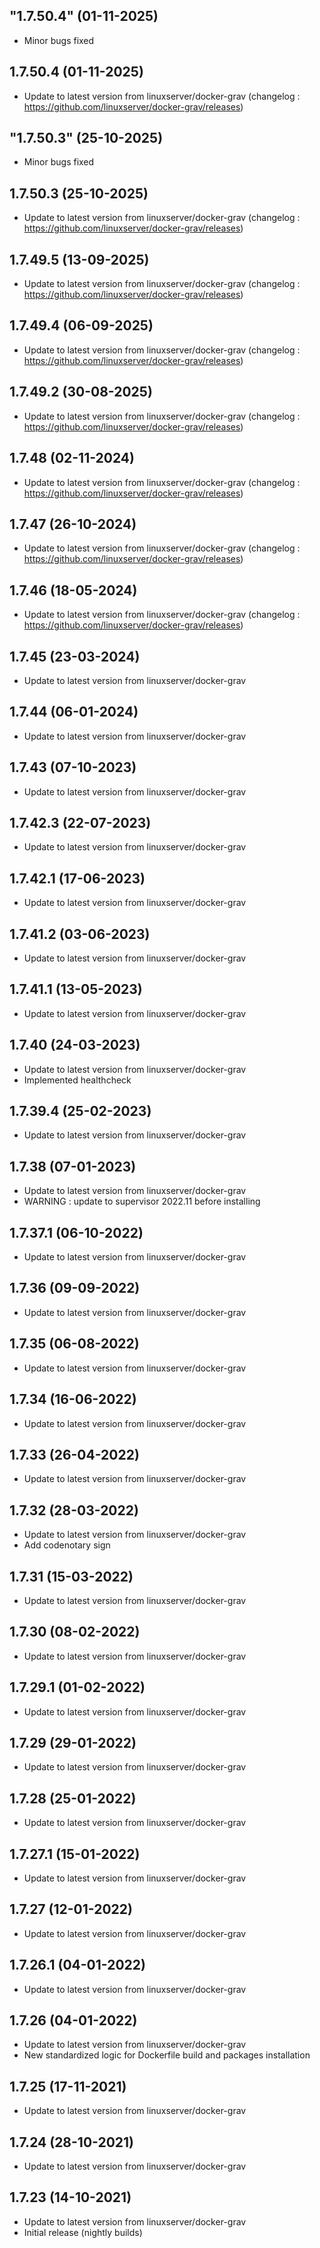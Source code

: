 ## "1.7.50.4" (01-11-2025)
- Minor bugs fixed

## 1.7.50.4 (01-11-2025)
- Update to latest version from linuxserver/docker-grav (changelog : https://github.com/linuxserver/docker-grav/releases)
## "1.7.50.3" (25-10-2025)
- Minor bugs fixed

## 1.7.50.3 (25-10-2025)
- Update to latest version from linuxserver/docker-grav (changelog : https://github.com/linuxserver/docker-grav/releases)

## 1.7.49.5 (13-09-2025)
- Update to latest version from linuxserver/docker-grav (changelog : https://github.com/linuxserver/docker-grav/releases)

## 1.7.49.4 (06-09-2025)
- Update to latest version from linuxserver/docker-grav (changelog : https://github.com/linuxserver/docker-grav/releases)

## 1.7.49.2 (30-08-2025)
- Update to latest version from linuxserver/docker-grav (changelog : https://github.com/linuxserver/docker-grav/releases)

## 1.7.48 (02-11-2024)
- Update to latest version from linuxserver/docker-grav (changelog : https://github.com/linuxserver/docker-grav/releases)

## 1.7.47 (26-10-2024)
- Update to latest version from linuxserver/docker-grav (changelog : https://github.com/linuxserver/docker-grav/releases)

## 1.7.46 (18-05-2024)
- Update to latest version from linuxserver/docker-grav (changelog : https://github.com/linuxserver/docker-grav/releases)

## 1.7.45 (23-03-2024)
- Update to latest version from linuxserver/docker-grav

## 1.7.44 (06-01-2024)

- Update to latest version from linuxserver/docker-grav

## 1.7.43 (07-10-2023)

- Update to latest version from linuxserver/docker-grav

## 1.7.42.3 (22-07-2023)

- Update to latest version from linuxserver/docker-grav

## 1.7.42.1 (17-06-2023)

- Update to latest version from linuxserver/docker-grav

## 1.7.41.2 (03-06-2023)

- Update to latest version from linuxserver/docker-grav

## 1.7.41.1 (13-05-2023)

- Update to latest version from linuxserver/docker-grav

## 1.7.40 (24-03-2023)

- Update to latest version from linuxserver/docker-grav
- Implemented healthcheck

## 1.7.39.4 (25-02-2023)

- Update to latest version from linuxserver/docker-grav

## 1.7.38 (07-01-2023)

- Update to latest version from linuxserver/docker-grav
- WARNING : update to supervisor 2022.11 before installing

## 1.7.37.1 (06-10-2022)

- Update to latest version from linuxserver/docker-grav

## 1.7.36 (09-09-2022)

- Update to latest version from linuxserver/docker-grav

## 1.7.35 (06-08-2022)

- Update to latest version from linuxserver/docker-grav

## 1.7.34 (16-06-2022)

- Update to latest version from linuxserver/docker-grav

## 1.7.33 (26-04-2022)

- Update to latest version from linuxserver/docker-grav

## 1.7.32 (28-03-2022)

- Update to latest version from linuxserver/docker-grav
- Add codenotary sign

## 1.7.31 (15-03-2022)

- Update to latest version from linuxserver/docker-grav

## 1.7.30 (08-02-2022)

- Update to latest version from linuxserver/docker-grav

## 1.7.29.1 (01-02-2022)

- Update to latest version from linuxserver/docker-grav

## 1.7.29 (29-01-2022)

- Update to latest version from linuxserver/docker-grav

## 1.7.28 (25-01-2022)

- Update to latest version from linuxserver/docker-grav
## 1.7.27.1 (15-01-2022)

- Update to latest version from linuxserver/docker-grav

## 1.7.27 (12-01-2022)

- Update to latest version from linuxserver/docker-grav

## 1.7.26.1 (04-01-2022)

- Update to latest version from linuxserver/docker-grav

## 1.7.26 (04-01-2022)

- Update to latest version from linuxserver/docker-grav
- New standardized logic for Dockerfile build and packages installation

## 1.7.25 (17-11-2021)

- Update to latest version from linuxserver/docker-grav

## 1.7.24 (28-10-2021)

- Update to latest version from linuxserver/docker-grav

## 1.7.23 (14-10-2021)

- Update to latest version from linuxserver/docker-grav
- Initial release (nightly builds)
